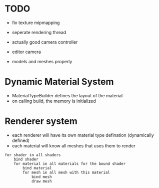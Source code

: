 # TODO

- fix texture mipmapping 
- seperate rendering thread 
- actually good camera controller
- editor camera


- models and meshes properly


# Dynamic Material System

- MaterialTypeBuilder defines the layout of the material     
- on calling build, the memory is initialized

# Renderer system

- each renderer will have its own material type defination (dynamically defined)
- each material will know all meshes that uses them to render


```
for shader in all shaders
    bind shader
    for material in all materials for the bound shader
        bind material
        for mesh in all mesh with this material
            bind mesh
            draw mesh
```